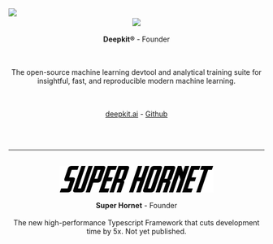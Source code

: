 
  <img src="https://www.google-analytics.com/collect?v=1&aip=1&t=pageview&_s=1&ds=github&dr=https:%2F%2Fgithub.com%2Fmarcj&dl=https:%2F%2Fgithub.com%2Fmarcj&_u=MAC~&cid=5792dfd7-8dc4-476b-af31-da2fdb9f93d2&tid=UA-39589095-1" />
  
<div align="center">
  
  
<a href="https://deepkit.ai">
<img src="https://raw.githubusercontent.com/deepkit/deepkit/master/assets/logo-white.png"/>
</a>

**Deepkit®** - Founder<br/>
<br/>
<br/>
<p width=450>
The open-source machine learning devtool and analytical training suite for insightful, fast, and reproducible modern machine learning.
</p>
<br/>
<br/>
<a href="https://deepkit.ai">deepkit.ai</a> - 
<a href="https://github.com/deepkit/deepkit">Github</a>
<br/>
<br/>
</p>

<br/>
<hr/>
<br/>

<img src="https://raw.githubusercontent.com/marcj/marcj/master/SUPERHORNET.svg" />

**Super Hornet** - Founder
<br/>
<br/>
The new high-performance Typescript Framework that cuts development time by 5x.
Not yet published.
<br/>
<br/>
<br/>

</div>
